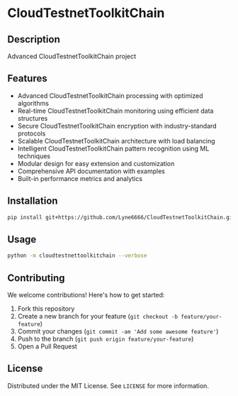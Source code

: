 # CloudTestnetToolkitChain

## Description

Advanced CloudTestnetToolkitChain project

## Features

- Advanced CloudTestnetToolkitChain processing with optimized algorithms
- Real-time CloudTestnetToolkitChain monitoring using efficient data structures
- Secure CloudTestnetToolkitChain encryption with industry-standard protocols
- Scalable CloudTestnetToolkitChain architecture with load balancing
- Intelligent CloudTestnetToolkitChain pattern recognition using ML techniques
- Modular design for easy extension and customization
- Comprehensive API documentation with examples
- Built-in performance metrics and analytics
## Installation

```bash
pip install git+https://github.com/Lyne6666/CloudTestnetToolkitChain.git
```

## Usage

```bash
python -m cloudtestnettoolkitchain --verbose
```

## Contributing

We welcome contributions! Here's how to get started:

1. Fork this repository
2. Create a new branch for your feature (`git checkout -b feature/your-feature`)
3. Commit your changes (`git commit -am 'Add some awesome feature'`)
4. Push to the branch (`git push origin feature/your-feature`)
5. Open a Pull Request

## License

Distributed under the MIT License. See `LICENSE` for more information.
